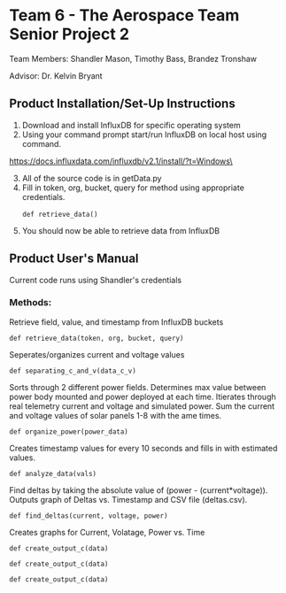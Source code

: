 # Team 6 - The Aerospace Team Senior Project 2
Team Members: Shandler Mason, Timothy Bass, Brandez Tronshaw

Advisor: Dr. Kelvin Bryant
## Product Installation/Set-Up Instructions
1. Download and install InfluxDB for specific operating system 
2. Using your command prompt start/run InfluxDB on local host using command. 

https://docs.influxdata.com/influxdb/v2.1/install/?t=Windows\

3. All of the source code is in getData.py
4. Fill in token, org, bucket, query for method using appropriate credentials. <pre><code>def retrieve_data()</code> </pre> 
5. You should now be able to retrieve data from InfluxDB


## Product User's Manual
Current code runs using Shandler's credentials 
### Methods:
Retrieve field, value, and timestamp from InfluxDB buckets
<pre><code>def retrieve_data(token, org, bucket, query)</code></pre>

Seperates/organizes current and voltage values 
<pre><code>def separating_c_and_v(data_c_v)</code></pre>

Sorts through 2 different power fields. Determines max value between power body mounted and power deployed at each time. Itierates through real telemetry current and voltage and simulated power. Sum the current and voltage values of solar panels 1-8 with the ame times.
<pre><code>def organize_power(power_data)</code></pre>

Creates timestamp values for every 10 seconds and fills in with estimated values.
<pre><code>def analyze_data(vals)</code></pre>

Find deltas by taking the absolute value of (power - (current*voltage)). Outputs graph of Deltas vs. Timestamp and CSV file (deltas.csv).
<pre><code>def find_deltas(current, voltage, power)</code></pre>

Creates graphs for Current, Volatage, Power vs. Time
<pre><code>def create_output_c(data)</code></pre>
<pre><code>def create_output_c(data)</code></pre>
<pre><code>def create_output_c(data)</code></pre>
